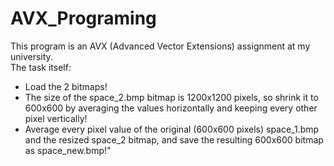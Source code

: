 # AVX_Programing

This program is an AVX (Advanced Vector Extensions) assignment at my university.<br>
The task itself: 

- Load the 2 bitmaps!
- The size of the space_2.bmp bitmap is 1200x1200 pixels, so shrink it to 600x600 by averaging the values horizontally and keeping every other pixel vertically!
- Average every pixel value of the original (600x600 pixels) space_1.bmp and the resized space_2 bitmap, and save the resulting 600x600 bitmap as space_new.bmp!"
